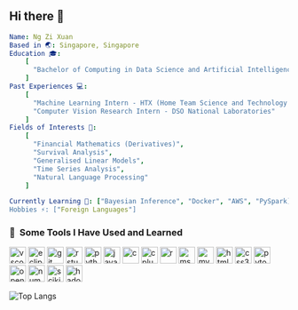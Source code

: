 ## Hi there 👋
```yaml
Name: Ng Zi Xuan
Based in 🌏: Singapore, Singapore
Education 🎓:
    [
      "Bachelor of Computing in Data Science and Artificial Intelligence"
    ]
Past Experiences 💻:
    [
      "Machine Learning Intern - HTX (Home Team Science and Technology Agency)",
      "Computer Vision Research Intern - DSO National Laboratories"
    ]
Fields of Interests 🔭:
    [
      "Financial Mathematics (Derivatives)",
      "Survival Analysis",
      "Generalised Linear Models",
      "Time Series Analysis",
      "Natural Language Processing"
    ]

Currently Learning 🌱: ["Bayesian Inference", "Docker", "AWS", "PySpark]
Hobbies ⚡: ["Foreign Languages"]

```
<h3> 🚀 &nbsp;Some Tools I Have Used and Learned</h2>
<p align="left">
<img src="https://cdn.jsdelivr.net/gh/devicons/devicon/icons/vscode/vscode-original.svg" alt="vscode" width="30" height="30"/>
<img src="https://cdn.jsdelivr.net/gh/devicons/devicon@latest/icons/eclipse/eclipse-original.svg" alt="eclipse" width="30" height="30"/>
<img src="https://cdn.jsdelivr.net/gh/devicons/devicon@latest/icons/git/git-original-wordmark.svg" alt="git" width="30" height="30"/>
<img src="https://cdn.jsdelivr.net/gh/devicons/devicon@latest/icons/rstudio/rstudio-original.svg" alt="rstudio" width="30" height="30"/>
<img src="https://cdn.jsdelivr.net/gh/devicons/devicon@latest/icons/python/python-original.svg" alt="python" width="30" height="30"/>
<img src="https://cdn.jsdelivr.net/gh/devicons/devicon@latest/icons/java/java-original-wordmark.svg" alt="java" width="30" height="30"/>
<img src="https://cdn.jsdelivr.net/gh/devicons/devicon@latest/icons/c/c-original.svg" alt="c" width="30" height="30"/>
<img src="https://cdn.jsdelivr.net/gh/devicons/devicon@latest/icons/cplusplus/cplusplus-original.svg" alt="cplusplus" width="30" height="30"/>        
<img src="https://cdn.jsdelivr.net/gh/devicons/devicon@latest/icons/r/r-original.svg" alt="r" width="30" height="30"/>
<img src="https://cdn.jsdelivr.net/gh/devicons/devicon@latest/icons/microsoftsqlserver/microsoftsqlserver-original-wordmark.svg" alt="mssql" width="30" height="30"/>
<img src="https://cdn.jsdelivr.net/gh/devicons/devicon@latest/icons/mysql/mysql-original.svg" alt="mysql" width="30" height="30"/>
<img src="https://cdn.jsdelivr.net/gh/devicons/devicon@latest/icons/html5/html5-original.svg" alt="html5" width="30" height="30"/>
<img src="https://cdn.jsdelivr.net/gh/devicons/devicon@latest/icons/css3/css3-original.svg" alt="css3" width="30" height="30"/>
<img src="https://cdn.jsdelivr.net/gh/devicons/devicon@latest/icons/pytorch/pytorch-original.svg" alt="pytorch" width="30" height="30"/>          
<img src="https://cdn.jsdelivr.net/gh/devicons/devicon@latest/icons/opencv/opencv-original.svg" alt="opencv" width="30" height="30"/>
<img src="https://cdn.jsdelivr.net/gh/devicons/devicon@latest/icons/numpy/numpy-original-wordmark.svg" alt="numpy" width="30" height="30"/>
<img src="https://cdn.jsdelivr.net/gh/devicons/devicon@latest/icons/scikitlearn/scikitlearn-original.svg" alt="scikitlearn" width="30" height="30"/>
<img src="https://cdn.jsdelivr.net/gh/devicons/devicon@latest/icons/hadoop/hadoop-original-wordmark.svg" alt="hadoop" width="30" height="30"/>          
</p>


![Top Langs](https://github-readme-stats.vercel.app/api/top-langs/?username=ngzxzxzx&layout=compact)

<!--
**ngzxzxzx/ngzxzxzx** is a ✨ _special_ ✨ repository because its `README.md` (this file) appears on your GitHub profile.

Here are some ideas to get you started:

- 🔭 I’m currently working on ...
- 🌱 I’m currently learning ...
- 👯 I’m looking to collaborate on ...
- 🤔 I’m looking for help with ...
- 💬 Ask me about ...
- 📫 How to reach me: ...
- 😄 Pronouns: ...
- ⚡ Fun fact: ...
-->
